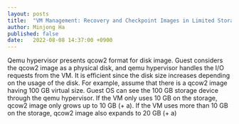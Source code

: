 ```yaml
---
layout: posts
title:  "VM Management: Recovery and Checkpoint Images in Limited Storage Capacity"
author: Minjong Ha
published: false
date:   2022-08-08 14:37:00 +0900
---
```


Qemu hypervisor presents qcow2 format for disk image.
Guest considers the qcow2 image as a physical disk, and qemu hypervisor handles the I/O requests from the VM.
It is efficient since the disk size increases depending on the usage of the disk.
For example, assume that there is a qcow2 image having 100 GB virtual size.
Guest OS can see the 100 GB storage device through the qemu hypervisor.
If the VM only uses 10 GB on the storage, qcow2 image only grows up to 10 GB (+ a).
If the VM uses more than 10 GB on the storage, qcow2 image also expands to 20 GB (+ a) 



